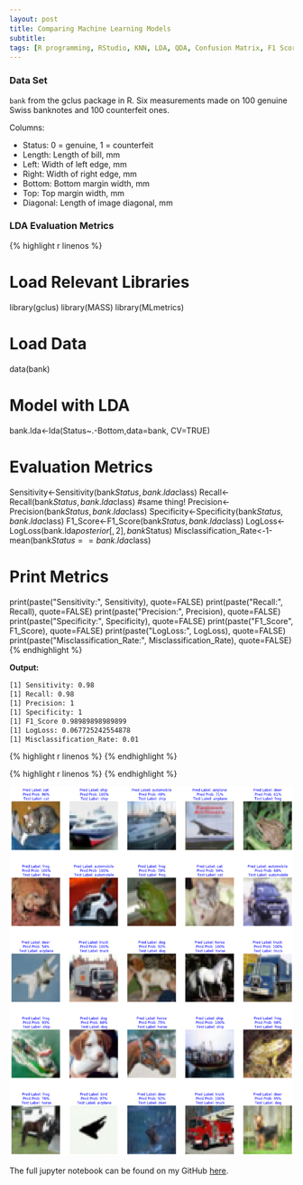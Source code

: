```yaml
---
layout: post
title: Comparing Machine Learning Models
subtitle:
tags: [R programming, RStudio, KNN, LDA, QDA, Confusion Matrix, F1 Score, LogLoss]
---
```


### Data Set
`bank` from the gclus package in R. Six measurements made on 100 genuine Swiss banknotes and 100 counterfeit ones.

Columns:  
- Status: 0 = genuine, 1 = counterfeit
- Length: Length of bill, mm
- Left: Width of left edge, mm
- Right: Width of right edge, mm
- Bottom: Bottom margin width, mm
- Top: Top margin width, mm
- Diagonal: Length of image diagonal, mm


### LDA Evaluation Metrics
{% highlight r linenos %}
# Load Relevant Libraries
library(gclus)
library(MASS)
library(MLmetrics)

# Load Data
data(bank)

# Model with LDA
bank.lda<-lda(Status~.-Bottom,data=bank, CV=TRUE)

# Evaluation Metrics
Sensitivity<-Sensitivity(bank$Status, bank.lda$class)
Recall<-Recall(bank$Status, bank.lda$class) #same thing!
Precision<-Precision(bank$Status, bank.lda$class)
Specificity<-Specificity(bank$Status, bank.lda$class)
F1_Score<-F1_Score(bank$Status, bank.lda$class)
LogLoss<-LogLoss(bank.lda$posterior[,2], bank$Status)
Misclassification_Rate<-1-mean(bank$Status==bank.lda$class)

# Print Metrics
print(paste("Sensitivity:", Sensitivity), quote=FALSE)
print(paste("Recall:", Recall), quote=FALSE)
print(paste("Precision:", Precision), quote=FALSE)
print(paste("Specificity:", Specificity), quote=FALSE)
print(paste("F1_Score", F1_Score), quote=FALSE)
print(paste("LogLoss:", LogLoss), quote=FALSE)
print(paste("Misclassification_Rate:", Misclassification_Rate), quote=FALSE)
{% endhighlight %}

**Output:**
```
[1] Sensitivity: 0.98
[1] Recall: 0.98
[1] Precision: 1
[1] Specificity: 1
[1] F1_Score 0.98989898989899
[1] LogLoss: 0.067725242554878
[1] Misclassification_Rate: 0.01
```
{% highlight r linenos %}
{% endhighlight %}

{% highlight r linenos %}
{% endhighlight %}

![png](/assets/img/CNN_files/CNN_files_3.png)   

The full jupyter notebook can be found on my GitHub [here](https://github.com/nguyeneva/projects/blob/master/image_classification_cnn.ipynb).
